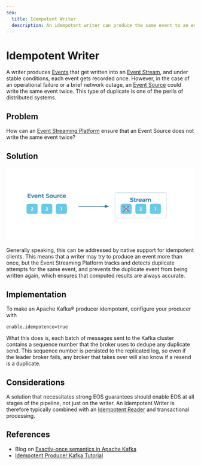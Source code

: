 ```yaml
---
seo:
  title: Idempotent Writer
  description: An idempotent writer can produce the same event to an event streaming platform exactly once
---
```


# Idempotent Writer
A writer produces [Events](../event/event.md) that get written into an [Event Stream](../event-stream/event-stream.md), and under stable conditions, each event gets recorded once.
However, in the case of an operational failure or a brief network outage, an [Event Source](../event-source/event-source.md) could write the same event twice. This type of duplicate is one of the perils of distributed systems.

## Problem
How can an [Event Streaming Platform](../event-stream/event-streaming-platform.md) ensure that an Event Source does not write the same event twice?

## Solution
![idempotent-writer](../img/idempotent-writer.png)

Generally speaking, this can be addressed by native support for idempotent clients.
This means that a writer may try to produce an event more than once, but the Event Streaming Platform tracks and detects duplicate attempts for the same event, and prevents the duplicate event from being written again, which ensures that computed results are always accurate. 

## Implementation
To make an Apache Kafka® producer idempotent, configure your producer with

```
enable.idempotence=true
```

What this does is, each batch of messages sent to the Kafka cluster contains a sequence number that the broker uses to dedupe any duplicate send. This sequence number is persisted to the replicated log, so even if the leader broker fails, any broker that takes over will also know if a resend is a duplicate.

## Considerations
A solution that necessitates strong EOS guarantees should enable EOS at all stages of the pipeline, not just on the writer.
An Idempotent Writer is therefore typically combined with an [Idempotent Reader](../event-processing/idempotent-reader.md) and transactional processing.

## References
* Blog on [Exactly-once semantics in Apache Kafka](https://www.confluent.io/blog/simplified-robust-exactly-one-semantics-in-kafka-2-5/)
* [Idempotent Producer Kafka Tutorial](https://kafka-tutorials.confluent.io/message-ordering/kafka.html)
